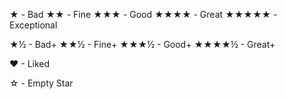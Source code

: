 ★ - Bad
★★ - Fine
★★★ - Good
★★★★ - Great
★★★★★ - Exceptional

★½ - Bad+
★★½ - Fine+
★★★½ - Good+
★★★★½ - Great+

♥ - Liked

☆ - Empty Star